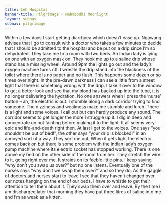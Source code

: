 ```yaml
---
title: Leh Hospital
banner-title: Pilgrimage - Mahabodhi Moonlight
layout: subnav
subnav: pilgrimage
---
```



Within a few days I start getting diarrhoea which doesn’t ease up.
Ngawang advises that I go to consult with a doctor who takes a few
minutes to decide that I should be admitted to the hospital and be
put on a drip since I’m so dehydrated. They take me to a room with
two beds. An Indian lady is lying on one with an oxygen mask on.
They hook me up to a saline drip whose stand has a missing wheel.
Around 9pm the lights go out and the lady’s oxygen machine turns
off. I wrestle the drip stand into the blackness of the toilet where
there is no paper and no flush. This happens some dozen or so times
over night. In the pre-dawn darkness I can see a little from a
street light that there is something wrong with the drip. I take it
over to the window to get a better look and see that my blood has
backed up into the tube, it is no longer delivering the hydration.
No one answers when I press the ‘nurse’ button – ah, the electric is
out. I stumble along a dark corridor trying to find someone. The
dizziness and weakness make me stumble and lurch. There is a light
and some voices. I call out but can hardly produce any sound. The
corridor seems to get longer the more I struggle up it. I dig in
deep and concentrate on not fainting before making it to the light.
It all seems very epic and life-and-death right then. At last I get
to the voices. One says “you shouldn’t be out of bed!”, the other
says “your drip is blocked!” in an annoyed sort of a way. They sort
me out. When it gets light the electric comes back on but there is
some problem with the Indian lady’s oxygen pump machine where its
electric socket has stopped working. There is one above my bed on
the other side of the room from her. They stretch the wire to it,
going right over me. It strains on its feeble little pins. I keep
saying “why don’t you swap us over?” but no one listens. Eventually
one of the nurses says “why don’t we swap them over?” and so they
do. As the gaggle of doctors and nurses start to leave I see that
they haven’t changed over our notes hanging on the end of our beds.
I have to whistle to get their attention to tell them about it. They
swap them over and leave. By the time I am discharged later that
morning they have put three litres of saline into me and I’m as weak
as a kitten.

